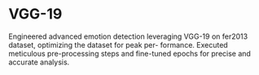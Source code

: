 # VGG-19
Engineered advanced emotion detection leveraging VGG-19 on fer2013 dataset, optimizing the dataset for peak per- formance. Executed meticulous pre-processing steps and fine-tuned epochs for precise and accurate analysis.
